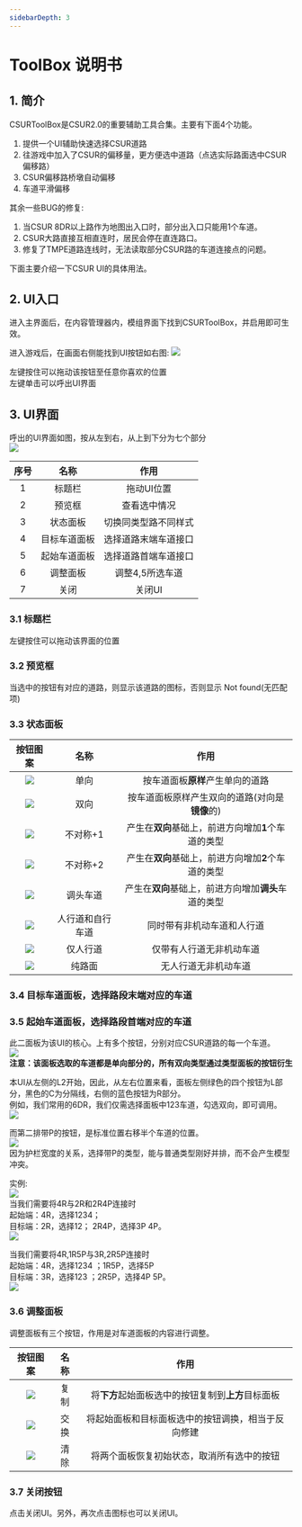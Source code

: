 ```yaml
---
sidebarDepth: 3
---
```

# ToolBox 说明书

## 1. 简介

CSURToolBox是CSUR2.0的重要辅助工具合集。主要有下面4个功能。<br>
1. 提供一个UI辅助快速选择CSUR道路<br>
2. 往游戏中加入了CSUR的偏移量，更方便选中道路（点选实际路面选中CSUR偏移路）<br>
3. CSUR偏移路桥墩自动偏移<br>
4. 车道平滑偏移<br>

其余一些BUG的修复:<br>
1. 当CSUR 8DR以上路作为地图出入口时，部分出入口只能用1个车道。<br>
2. CSUR大路直接互相直连时，居民会停在直连路口。<br>
3. 修复了TMPE道路连线时，无法读取部分CSUR路的车道连接点的问题。<br>

下面主要介绍一下CSUR UI的具体用法。<br>

## 2. UI入口

进入主界面后，在内容管理器内，模组界面下找到CSURToolBox，并启用即可生效。<br>

进入游戏后，在画面右侧能找到UI按钮如右图: ![](https://raw.githubusercontent.com/citiesskylines-csur/CSURToolBox/master/Wiki/Button.png) <br>

左键按住可以拖动该按钮至任意你喜欢的位置<br>
左键单击可以呼出UI界面<br>

## 3. UI界面

呼出的UI界面如图，按从左到右，从上到下分为七个部分<br>
![](https://raw.githubusercontent.com/citiesskylines-csur/CSURToolBox/master/Wiki/overview.jpg) <br>

|序号|名称|作用|
|:---:|:---:|:---:|
|1|标题栏|拖动UI位置|
|2|预览框|查看选中情况|
|3|状态面板|切换同类型路不同样式|
|4|目标车道面板|选择道路末端车道接口|
|5|起始车道面板|选择道路首端车道接口|
|6|调整面板|调整4,5所选车道|
|7|关闭|关闭UI|

### 3.1 标题栏

左键按住可以拖动该界面的位置<br>

### 3.2 预览框

当选中的按钮有对应的道路，则显示该道路的图标，否则显示 Not found(无匹配项)<br>

### 3.3 状态面板

|按钮图案|名称|作用|
|:---:|:---:|:---:|
|![](https://raw.githubusercontent.com/citiesskylines-csur/CSURToolBox/master/Wiki/single.png)|单向|按车道面板**原样**产生单向的道路|
|![](https://raw.githubusercontent.com/citiesskylines-csur/CSURToolBox/master/Wiki/dual.png)|双向|按车道面板原样产生双向的道路(对向是**镜像**的)|
|![](https://raw.githubusercontent.com/citiesskylines-csur/CSURToolBox/master/Wiki/asym1.png)|不对称+1|产生在**双向**基础上，前进方向增加**1**个车道的类型|
|![](https://raw.githubusercontent.com/citiesskylines-csur/CSURToolBox/master/Wiki/asym2.png)|不对称+2|产生在**双向**基础上，前进方向增加**2**个车道的类型|
|![](https://raw.githubusercontent.com/citiesskylines-csur/CSURToolBox/master/Wiki/uturn.png)|调头车道|产生在**双向**基础上，前进方向增加**调头**车道的类型|
|![](https://raw.githubusercontent.com/citiesskylines-csur/CSURToolBox/master/Wiki/bike.png)|人行道和自行车道|同时带有非机动车道和人行道|
|![](https://raw.githubusercontent.com/citiesskylines-csur/CSURToolBox/master/Wiki/human.png)|仅人行道|仅带有人行道无非机动车道|
|![](https://raw.githubusercontent.com/citiesskylines-csur/CSURToolBox/master/Wiki/nohuman.png)|纯路面|无人行道无非机动车道|

### 3.4 目标车道面板，选择路段末端对应的车道

### 3.5 起始车道面板，选择路段首端对应的车道

此二面板为该UI的核心。上有多个按钮，分别对应CSUR道路的每一个车道。<br>
![](https://raw.githubusercontent.com/citiesskylines-csur/CSURToolBox/master/Wiki/example4.png) <br>
**注意：该面板选取的车道都是单向部分的，所有双向类型通过类型面板的按钮衍生<br>**

本UI从左侧的L2开始，因此，从左右位置来看，面板左侧绿色的四个按钮为L部分，黑色的C为分隔线，右侧的蓝色按钮为R部分。<br>
例如，我们常用的6DR，我们仅需选择面板中123车道，勾选双向，即可调用。<br>
![](https://raw.githubusercontent.com/citiesskylines-csur/CSURToolBox/master/Wiki/example3.png) <br>

而第二排带P的按钮，是标准位置右移半个车道的位置。<br>
![](https://raw.githubusercontent.com/citiesskylines-csur/CSURToolBox/master/Wiki/example5.png) <br>
因为护栏宽度的关系，选择带P的类型，能与普通类型刚好并排，而不会产生模型冲突。

实例:<br>
![](https://raw.githubusercontent.com/citiesskylines-csur/CSURToolBox/master/Wiki/example6.png) <br>
当我们需要将4R与2R和2R4P连接时<br>
起始端：4R，选择1234；<br>
目标端：2R，选择12； 2R4P，选择3P 4P。<br>
![](https://raw.githubusercontent.com/citiesskylines-csur/CSURToolBox/master/Wiki/example1.png) <br>

当我们需要将4R,1R5P与3R,2R5P连接时<br>
起始端：4R，选择1234	；1R5P，选择5P<br>
目标端：3R，选择123	；2R5P，选择4P 5P。<br>
![](https://raw.githubusercontent.com/citiesskylines-csur/CSURToolBox/master/Wiki/example2.png) <br>

### 3.6 调整面板

调整面板有三个按钮，作用是对车道面板的内容进行调整。<br>

|按钮图案|名称|作用|
|:---:|:---:|:---:|
|![](https://raw.githubusercontent.com/citiesskylines-csur/CSURToolBox/master/Wiki/copy.png)|复制|将**下方**起始面板选中的按钮复制到**上方**目标面板|
|![](https://raw.githubusercontent.com/citiesskylines-csur/CSURToolBox/master/Wiki/swap.png)|交换|将起始面板和目标面板选中的按钮调换，相当于反向修建|
|![](https://raw.githubusercontent.com/citiesskylines-csur/CSURToolBox/master/Wiki/clear.png)|清除|将两个面板恢复初始状态，取消所有选中的按钮|

### 3.7 关闭按钮

点击关闭UI。另外，再次点击图标也可以关闭UI。<br>
